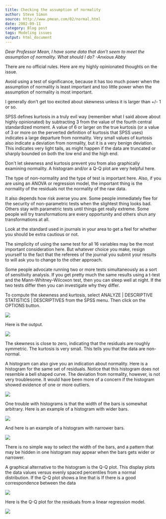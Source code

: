 ```yaml
---
title: Checking the assumption of normality
author: Steve Simon
source: http://www.pmean.com/02/normal.html
date: 2002-09-11
category: Blog post
tags: Modeling issues
output: html_document
---
```


*Dear Professor Mean, I have some data that don't seem to meet the
assumption of normality. What should I do? -Anxious Abby*

<!---More--->

There are no official rules. Here are my highly opinionated thoughts
on the issue.

Avoid using a test of significance, because it has too much power when
the assumption of normality is least important and too little power
when the assumption of normality is most important.

I generally don't get too excited about skewness unless it is larger
than +/- 1 or so.

SPSS defines kurtosis in a truly evil way (remember what I said above
about highly opinionated) by subtracting 3 from the value of the
fourth central standardized moment. A value of 6 or larger on the true
kurtosis (or a value of 3 or more on the perverted definition of
kurtosis that SPSS uses) indicates a large departure from normality.
Very small values of kurtosis also indicate a deviation from
normality, but it is a very benign deviation. This indicates very
light tails, as might happen if the data are truncated or sharply
bounded on both the low end and the high end.

Don't let skewness and kurtosis prevent you from also graphically
examining normality. A histogram and/or a Q-Q plot are very helpful
here.

The type of non-normality and the type of test is important here.
Also, if you are using an ANOVA or regression model, the important
thing is the normality of the residuals not the normality of the raw
data.

It also depends how risk averse you are. Some people immediately flee
for the security of non-parametric tests when the slightest thing
looks bad. Others stay with parametric tests until things get really
extreme. Some people will try transformations are every opportunity
and others shun any transformations at all.

Look at the standard used in journals in your area to get a feel for
whether you should be extra cautious or not.

The simplicity of using the same test for all 16 variables may be the
most important consideration here. But whatever choice you make,
resign yourself to the fact that the referees of the journal you
submit your results to will ask you to change to the other approach.

Some people advocate running two or more tests simultaneously as a
sort of sensitivity analysis. If you get pretty much the same results
using a t-test and the Mann-Whitney-Wilcoxon test, then you can sleep
well at night. If the two tests differ then you can investigate why
they differ.

To compute the skewness and kurtosis, select ANALYZE | DESCRIPTIVE
STATISTICS | DESCRIPTIVES from the SPSS menu. Then click on the
OPTIONS button.

![](../../../web/images/02/normal01.gif)

Here is the output.

![](../../../web/images/02/normal02.gif)

The skewness is close to zero, indicating that the residuals are
roughly symmetric. The kurtosis is very small. This tells you that the
data are non-normal.

A histogram can also give you an indication about normality. Here is a
histogram for the same set of residuals. Notice that this histogram
does not resemble a bell shaped curve. The deviation from normality,
however, is not very troublesome. It would have been more of a concern
if the histogram showed evidence of one or more outliers.

![](../../../web/images/02/normal03.gif)

One trouble with histograms is that the width of the bars is somewhat
arbitrary. Here is an example of a histogram with wider bars.

![](../../../web/images/02/normal04.gif)

And here is an example of a histogram with narrower bars.

![](../../../web/images/02/normal05.gif)

There is no simple way to select the width of the bars, and a pattern
that may be hidden in one histogram may appear when the bars gets
wider or narrower.

A graphical alternative to the histogram is the Q-Q plot. This display
plots the data values versus evenly spaced percentiles from a normal
distribution. If the Q-Q plot shows a line that is If there is a good
correspondence between the data

![](../../../web/images/02/normal06.gif)

Here is the Q-Q plot for the residuals from a linear regression model.

![](../../../web/images/02/normal07.gif)

